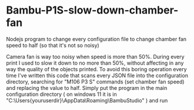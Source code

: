 # Bambu-P1S-slow-down-chamber-fan
Nodejs program to change every configuration file to change chamber fan speed to half (so that it's not so noisy)

Camera fan is way too noisy when speed is more than 50%. During every print I used to slow it down to no more than 50%, without affecting in any way the quality of the objects printed.
To avoid this boring operation every time I've written this code that scans every JSON file into the configuration directory, searching for "M106 P3 S" commands (set chamber fan speed) and replacing the value to half.
Simply put the program in the main configuration directory ( on windows 11 it is in "C:\Users\{youruserdir}\AppData\Roaming\BambuStudio" ) and run
